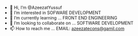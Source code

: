 - 👋 Hi, I’m @AzeezatYussuf
- 👀 I’m interested in SOFWARE DEVELOPMENT
- 🌱 I’m currently learning ... FRONT END ENGINEERING
- 💞️ I’m looking to collaborate on ... SOFTWARE DEVELOPMENT
- 📫 How to reach me ... EMAIL: azeezatecons@gamil.com

<!---
AzeezatYussuf/AzeezatYussuf is a ✨ special ✨ repository because its `README.md` (this file) appears on your GitHub profile.
You can click the Preview link to take a look at your changes.
--->
